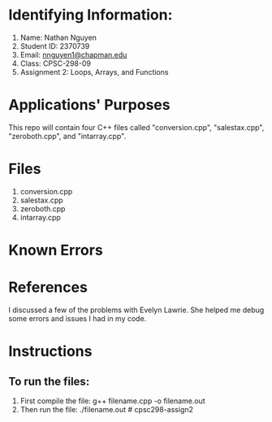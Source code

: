 # Identifying Information:
1. Name: Nathan Nguyen
2. Student ID: 2370739
3. Email: nnguyen1@chapman.edu
4. Class: CPSC-298-09
5. Assignment 2: Loops, Arrays, and Functions

# Applications' Purposes

This repo will contain four C++ files called "conversion.cpp", "salestax.cpp", "zeroboth.cpp", and "intarray.cpp".

# Files
1. conversion.cpp
2. salestax.cpp
3. zeroboth.cpp
4. intarray.cpp

# Known Errors

# References
I discussed a few of the problems with Evelyn Lawrie. She helped me debug some errors and issues I had in my code.

# Instructions
## To run the files:
1. First compile the file:
g++ filename.cpp -o filename.out
 2. Then run the file:
./filename.out
                                                                                                                                                                                                                                                                                                                   # cpsc298-assign2
